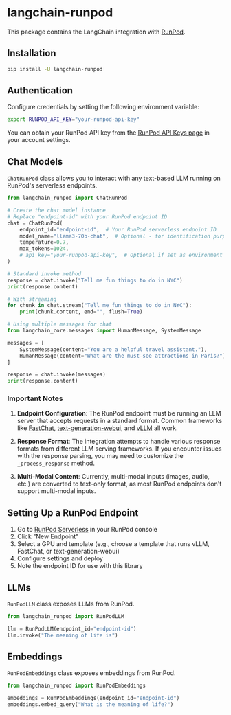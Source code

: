 # langchain-runpod

This package contains the LangChain integration with [RunPod](https://www.runpod.io).

## Installation

```bash
pip install -U langchain-runpod
```

## Authentication

Configure credentials by setting the following environment variable:

```bash
export RUNPOD_API_KEY="your-runpod-api-key"
```

You can obtain your RunPod API key from the [RunPod API Keys page](https://www.runpod.io/console/user/settings) in your account settings.

## Chat Models

`ChatRunPod` class allows you to interact with any text-based LLM running on RunPod's serverless endpoints.

```python
from langchain_runpod import ChatRunPod

# Create the chat model instance
# Replace "endpoint-id" with your RunPod endpoint ID
chat = ChatRunPod(
    endpoint_id="endpoint-id",  # Your RunPod serverless endpoint ID
    model_name="llama3-70b-chat",  # Optional - for identification purposes
    temperature=0.7,
    max_tokens=1024,
    # api_key="your-runpod-api-key",  # Optional if set as environment variable
)

# Standard invoke method
response = chat.invoke("Tell me fun things to do in NYC")
print(response.content)

# With streaming
for chunk in chat.stream("Tell me fun things to do in NYC"):
    print(chunk.content, end="", flush=True)

# Using multiple messages for chat
from langchain_core.messages import HumanMessage, SystemMessage

messages = [
    SystemMessage(content="You are a helpful travel assistant."),
    HumanMessage(content="What are the must-see attractions in Paris?")
]

response = chat.invoke(messages)
print(response.content)
```

### Important Notes

1. **Endpoint Configuration**: The RunPod endpoint must be running an LLM server that accepts requests in a standard format. Common frameworks like [FastChat](https://github.com/lm-sys/FastChat), [text-generation-webui](https://github.com/oobabooga/text-generation-webui), and [vLLM](https://github.com/vllm-project/vllm) all work.

2. **Response Format**: The integration attempts to handle various response formats from different LLM serving frameworks. If you encounter issues with the response parsing, you may need to customize the `_process_response` method.

3. **Multi-Modal Content**: Currently, multi-modal inputs (images, audio, etc.) are converted to text-only format, as most RunPod endpoints don't support multi-modal inputs.

## Setting Up a RunPod Endpoint

1. Go to [RunPod Serverless](https://www.runpod.io/console/serverless) in your RunPod console
2. Click "New Endpoint"
3. Select a GPU and template (e.g., choose a template that runs vLLM, FastChat, or text-generation-webui)
4. Configure settings and deploy
5. Note the endpoint ID for use with this library

## LLMs

`RunPodLLM` class exposes LLMs from RunPod.

```python
from langchain_runpod import RunPodLLM

llm = RunPodLLM(endpoint_id="endpoint-id")
llm.invoke("The meaning of life is")
```

## Embeddings

`RunPodEmbeddings` class exposes embeddings from RunPod.

```python
from langchain_runpod import RunPodEmbeddings

embeddings = RunPodEmbeddings(endpoint_id="endpoint-id")
embeddings.embed_query("What is the meaning of life?")
```
